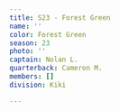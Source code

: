 ```yaml
---
title: S23 - Forest Green
name: ''
color: Forest Green
season: 23
photo: ''
captain: Nolan L.
quarterback: Cameron M.
members: []
division: Kiki

---
```

